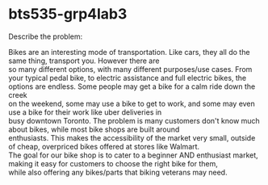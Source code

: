 # bts535-grp4lab3

Describe the problem:

Bikes are an interesting mode of transportation. Like cars, they all do the same thing, transport you. However there are  
so many different options, with many different purposes/use cases. From your typical pedal bike, to electric assistance and full electric bikes, the options are endless. Some people may get a bike for a calm ride down the creek  
on the weekend, some may use a bike to get to work, and some may even use a bike for their work like uber deliveries in  
busy downtown Toronto. The problem is many customers don't know much about bikes, while most bike shops are built around  
enthusiasts. This makes the accessibility of the market very small, outside of cheap, overpriced bikes offered at stores like Walmart.  
The goal for our bike shop is to cater to a beginner AND enthusiast market, making it easy for customers to choose the right bike for them,  
while also offering any bikes/parts that biking veterans may need.  
